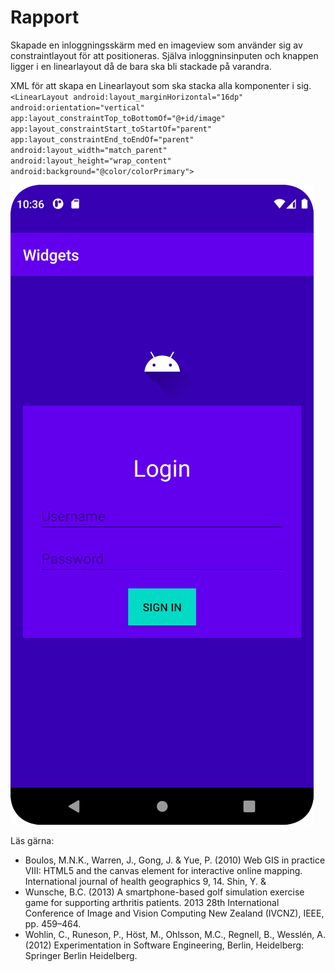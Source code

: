 
# Rapport

Skapade en inloggningsskärm med en imageview som använder sig av constraintlayout för att positioneras.
Själva inloggninsinputen och knappen ligger i en linearlayout då de bara ska bli stackade på varandra.


XML för att skapa en Linearlayout som ska stacka alla komponenter i sig.
``
    <LinearLayout
    android:layout_marginHorizontal="16dp"
    android:orientation="vertical"
    app:layout_constraintTop_toBottomOf="@+id/image"
    app:layout_constraintStart_toStartOf="parent"
    app:layout_constraintEnd_toEndOf="parent"
    android:layout_width="match_parent"
    android:layout_height="wrap_content"
    android:background="@color/colorPrimary">
``

![](screenshot.png)

Läs gärna:

- Boulos, M.N.K., Warren, J., Gong, J. & Yue, P. (2010) Web GIS in practice VIII: HTML5 and the canvas element for interactive online mapping. International journal of health geographics 9, 14. Shin, Y. &
- Wunsche, B.C. (2013) A smartphone-based golf simulation exercise game for supporting arthritis patients. 2013 28th International Conference of Image and Vision Computing New Zealand (IVCNZ), IEEE, pp. 459–464.
- Wohlin, C., Runeson, P., Höst, M., Ohlsson, M.C., Regnell, B., Wesslén, A. (2012) Experimentation in Software Engineering, Berlin, Heidelberg: Springer Berlin Heidelberg.
